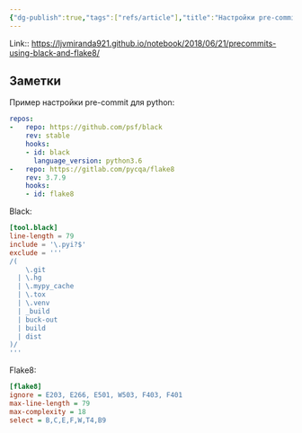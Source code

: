 ```yaml
---
{"dg-publish":true,"tags":["refs/article"],"title":"Настройки pre-commit для python","date":"2022-05-23T12:39:56+03:00","modified_at":"2022-05-23T12:41:25+03:00","permalink":"/refs/202205231239/","dgHomeLink":false,"dgPassFrontmatter":true}
---
```



Link:: https://ljvmiranda921.github.io/notebook/2018/06/21/precommits-using-black-and-flake8/


## Заметки

Пример настройки pre-commit для python:
```yaml
repos:
-   repo: https://github.com/psf/black
    rev: stable
    hooks:
    - id: black
      language_version: python3.6
-   repo: https://gitlab.com/pycqa/flake8
    rev: 3.7.9
    hooks:
    - id: flake8
```

Black:
```toml
[tool.black]
line-length = 79
include = '\.pyi?$'
exclude = '''
/(
    \.git
  | \.hg
  | \.mypy_cache
  | \.tox
  | \.venv
  | _build
  | buck-out
  | build
  | dist
)/
'''
```

Flake8:
```ini
[flake8]
ignore = E203, E266, E501, W503, F403, F401
max-line-length = 79
max-complexity = 18
select = B,C,E,F,W,T4,B9
```
